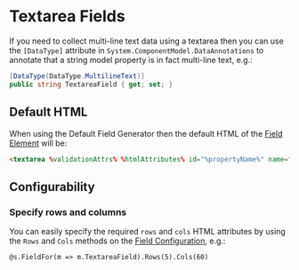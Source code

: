 # Textarea Fields

If you need to collect multi-line text data using a textarea then you can use the `[DataType]` attribute in `System.ComponentModel.DataAnnotations` to annotate that a string model property is in fact multi-line text, e.g.:

```cs
[DataType(DataType.MultilineText)]
public string TextareaField { get; set; }
```

## Default HTML

When using the Default Field Generator then the default HTML of the [Field Element](field-element.md) will be:

```html
<textarea %validationAttrs% %htmlAttributes% id="%propertyName%" name="%propertyName%">%value%</textarea>
```

## Configurability

### Specify rows and columns

You can easily specify the required `rows` and `cols` HTML attributes by using the `Rows` and `Cols` methods on the [Field Configuration](field-configuration.md), e.g.:

```cshtml
@s.FieldFor(m => m.TextareaField).Rows(5).Cols(60)
```
